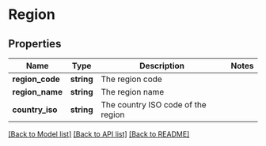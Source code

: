 # Region

## Properties
Name | Type | Description | Notes
------------ | ------------- | ------------- | -------------
**region_code** | **string** | The region code | 
**region_name** | **string** | The region name | 
**country_iso** | **string** | The country ISO code of the region | 

[[Back to Model list]](../README.md#documentation-for-models) [[Back to API list]](../README.md#documentation-for-api-endpoints) [[Back to README]](../README.md)


